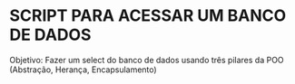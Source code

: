 # SCRIPT PARA ACESSAR UM BANCO DE DADOS

Objetivo: Fazer um select do banco de dados usando três pilares da POO (Abstração, Herança, Encapsulamento)
